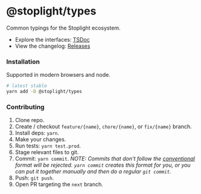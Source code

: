 # @stoplight/types

Common typings for the Stoplight ecosystem.

- Explore the interfaces: [TSDoc](https://stoplightio.github.io/types/)
- View the changelog: [Releases](https://github.com/stoplightio/types/releases)

### Installation

Supported in modern browsers and node.

```bash
# latest stable
yarn add -D @stoplight/types
```

### Contributing

1. Clone repo.
2. Create / checkout `feature/{name}`, `chore/{name}`, or `fix/{name}` branch.
3. Install deps: `yarn`.
4. Make your changes.
5. Run tests: `yarn test.prod`.
6. Stage relevant files to git.
7. Commit: `yarn commit`. _NOTE: Commits that don't follow the [conventional](https://github.com/marionebl/commitlint/tree/master/%40commitlint/config-conventional) format will be rejected. `yarn commit` creates this format for you, or you can put it together manually and then do a regular `git commit`._
8. Push: `git push`.
9. Open PR targeting the `next` branch.
